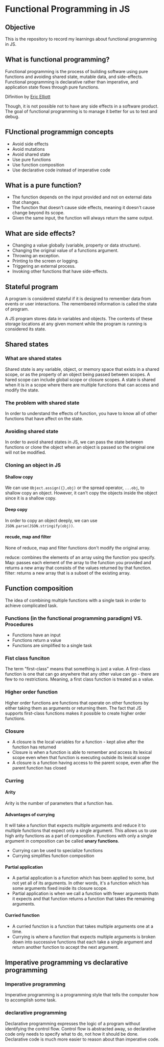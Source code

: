 # Functional Programming in JS

## Objective
This is the repository to record my learnings about functional programming in JS.

## What is functional programming?
Functional programming is the process of building software using pure functions and avoiding shared state, mutable data, and side-effects. Functional programming is declarative rather than imperative, and application state flows through pure functions.

Difinition by [Eric Elliott](https://medium.com/javascript-scene/master-the-javascript-interview-what-is-functional-programming-7f218c68b3a0)

Though, it is not possible not to have any side effects in a software product. The goal of functional programming is to manage it better for us to test and debug.

## FUnctional programmign concepts
- Avoid side effects
- Avoid mutations
- Avoid shared state
- Use pure functions
- Use function composition
- Use declarative code instead of imperative code

## What is a pure function?
- The function depends on the input provided and not on external data that changes.
- The function that doesn't cause side effects, meaning it doesn't cause change beyond its scope.
- Given the same input, the function will always return the same output.

## What are side effects?
- Changing a value globally (variable, property or data structure).
- Changing the original value of a functions argument.
- Throwing an exception.
- Printing to the screen or logging.
- Triggering an external process.
- Invoking other functions that have side-effects.

## Stateful program
A program is considered stateful if it is designed to remember data from events or user interactions. The remembered information is called the state of program.

A JS program stores data in variables and objects. The contents of these storage locations at any given moment while the program is running is considered its state.

## Shared states
### What are shared states
Shared state is any variable, object, or memory space that exists in a shared scope, or as the property of an object being passed between scopes. A hared scope can include global scope or closure scopes. A state is shared when it is in a scope where there are multiple functions that can access and modify the state.

### The problem with shared state
In order to understand the effects of function, you have to know all of other functions that have affect on the state. 

### Avoiding shared state
In order to avoid shared states in JS, we can pass the state between functions or clone the object when an object is passed so the original one will not be modified.

### Cloning an object in JS
#### Shallow copy
We can use `Object.assign({},obj)` or the spread operator, `...obj`, to shallow copy an object. However, it can't copy the objects inside the object since it is a shallow copy.

#### Deep copy
In order to copy an object deeply, we can use `JSON.parse(JSON.stringify(obj))`.

#### recude, map and filter
None of reduce, map and filter functions don't modify the original array.

reduce: combines the elements of an array using the function you specify.  
Map: passes each element of the array to the function you provided and returns a new array that consists of the values returned by that function.  
filter: returns a new array that is a subset of the existing array.

## Function composition
The idea of combining multiple functions with a single task in order to achieve complicated task.

### Functions (in the functional programming paradigm) VS. Procedures
- Functions have an input
- Functions return a value
- Functions are simplified to a single task

### Fist class funciton
The term "first-class" means that something is just a value. A first-class function is one that can go anywhere that any other value can go - there are few to no restrictions. Meaning, a first class function is treated as a value.

### Higher order function
Higher order functions are functions that operate on other functions by either taking them as arguments or returning them. The fact that JS supports first-class functions makes it possible to create higher order functions.

### Closure
- A closure is the local variables for a function - kept alive after the function has returned
- Closure is when a function is able to remember and access its lexical scope even when that function is executing outside its lexical scope
- A closure is a function having access to the parent scope, even after the parent function has closed

### Curring
#### Arity
Arity is the number of parameters that a function has.

#### Advantages of currying
It will take a function that expects multiple arguments and reduce it to multiple functions that expect only a single argument. This allows us to use high arity functions as a part of composition. Functions with only a single argument in composition can be called **unary functions**.

- Currying can be used to specialize functions
- Currying simplifies function composition

#### Partial application
- A partial application is a function which has been applied to some, but not yet all of its arguments. In other words, it's a function which has some arguments fixed inside its closure scope.
- Partial application is when we call a function with fewer arguments thatn it expects and that function returns a function that takes the remaining arguments.

#### Curried function
- A curried function is a function that takes multiple arguments one at a time.
- Currying is where a function that expects multiple arguments is broken down into successive functions that each take a single argument and return another function to accept the next argument.

## Imperative programming vs declarative programming
### Imperative programming
Imperative programming is a programming style that tells the computer how to accomplish some task.

### declarative programming
Declarative programming expresses the logic of a program without identifying the control flow. Control flow is abstracted away, so declarative code only needs to specify what to do, not how it should be done. Declarative code is much more easier to reason about than imperative code.